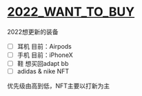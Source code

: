 # [2022_WANT_TO_BUY](https://github.com/linziyang1106/2022/issues/14)

2022想更新的装备

- [ ] 耳机 目前：Airpods
- [ ] 手机 目前：iPhoneX
- [ ] 鞋 想买回adapt bb 
- [ ] adidas & nike NFT

优先级由高到低，NFT主要以打新为主
